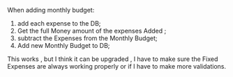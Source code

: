 When adding monthly budget:
1. add each expense to the DB;
2. Get the full Money amount of the expenses Added ;
3. subtract the Expenses from the Monthly Budget;
4. Add new Monthly Budget to DB;

This works , but I think it can be upgraded , I have to make sure the Fixed Expenses are always working properly or if I have to make more validations.


